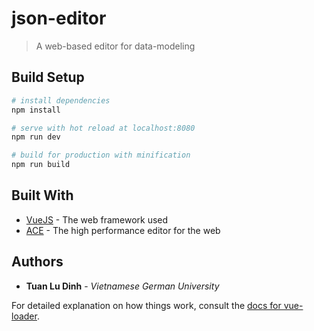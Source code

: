 # json-editor

> A web-based editor for data-modeling

## Build Setup

``` bash
# install dependencies
npm install

# serve with hot reload at localhost:8080
npm run dev

# build for production with minification
npm run build
```

## Built With

* [VueJS](https://vuejs.org/) - The web framework used
* [ACE](https://ace.c9.io/) - The high performance editor for the web

## Authors

* **Tuan Lu Dinh** - *Vietnamese German University*


For detailed explanation on how things work, consult the [docs for vue-loader](http://vuejs.github.io/vue-loader).
